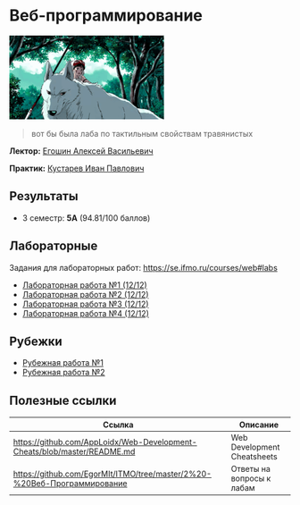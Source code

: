 # Веб-программирование

<img alt="Princess Mononoke Running" src="https://github.com/maxbarsukov/itmo/blob/master/.docs/princess-mononoke-running.gif" height="150">

> вот бы была лаба по тактильным свойствам травянистых
> 

**Лектор:** [Егошин Алексей Васильевич](https://my.itmo.ru/persons/285578)

**Практик:** [Кустарев Иван Павлович](https://my.itmo.ru/persons/309681)

## Результаты

- 3 семестр: **5А** (94.81/100 баллов)

## Лабораторные

Задания для лабораторных работ: https://se.ifmo.ru/courses/web#labs

- [Лабораторная работа №1 (12/12)](https://github.com/maxbarsukov-itmo/web-1)
- [Лабораторная работа №2 (12/12)](https://github.com/maxbarsukov-itmo/web-2)
- [Лабораторная работа №3 (12/12)](https://github.com/maxbarsukov-itmo/web-3)
- [Лабораторная работа №4 (12/12)](https://github.com/maxbarsukov-itmo/web-4)

## Рубежки

- [Рубежная работа №1](./рубежки/1)
- [Рубежная работа №2](./рубежки/2)

## Полезные ссылки

| Ссылка | Описание |
| --- | --- |
| https://github.com/AppLoidx/Web-Development-Cheats/blob/master/README.md | Web Development Cheatsheets |
| https://github.com/EgorMIt/ITMO/tree/master/2%20-%20Веб-Программирование | Ответы на вопросы к лабам |
